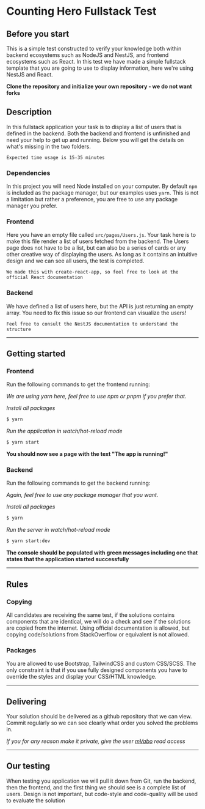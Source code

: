 # Counting Hero Fullstack Test

## Before you start

This is a simple test constructed to verify your knowledge both within backend ecosystems such as NodeJS and NestJS, and frontend ecosystems such as React.
In this test we have made a simple fullstack template that you are going to use to display information, here we're using NestJS and React.

**Clone the repository and initialize your own repository - we do not want forks**

## Description
In this fullstack application your task is to display a list of users that is defined in the backend. Both the 
backend and frontend is unfinished and need your help to get up and running. Below you will get the details on what's missing in 
the two folders.

`Expected time usage is 15-35 minutes`

### Dependencies

In this project you will need Node installed on your computer. By default `npm` is included as the package manager, but our examples uses `yarn`. This is not a limitation but rather a preference, you are free to use any package manager you prefer.

### Frontend

Here you have an empty file called `src/pages/Users.js`. Your task here is to make this file render a list of users fetched from the backend. The Users page
does not have to be a list, but can also be a series of cards or any other creative way of displaying the users. As long as it contains an intuitive design and we can
see all users, the test is completed.

`We made this with create-react-app, so feel free to look at the official React documentation`


### Backend

We have defined a list of users here, but the API is just returning an empty array. You need to fix this issue so our frontend can visualize
the users!

`Feel free to consult the NestJS documentation to understand the structure`

---

## Getting started

### Frontend

Run the following commands to get the frontend running:

*We are using yarn here, feel free to use npm or pnpm if you prefer that.*

*Install all packages*
```bash 
$ yarn
``` 

*Run the application in watch/hot-reload mode*
```bash
$ yarn start
``` 

**You should now see a page with the text "The app is running!"**

### Backend

Run the following commands to get the backend running:

*Again, feel free to use any package manager that you want.*

*Install all packages*
```bash 
$ yarn
``` 

*Run the server in watch/hot-reload mode*
```bash
$ yarn start:dev
``` 

**The console should be populated with green messages including one that states that the application started successfully**

---

## Rules

### Copying

All candidates are receiving the same test, if the solutions contains components that are identical, we will do a check and see if the solutions are copied from the internet. Using official documentation is
allowed, but copying code/solutions from StackOverflow or equivalent is not allowed.

### Packages

You are allowed to use Bootstrap, TailwindCSS and custom CSS/SCSS. The only constraint is that if you use fully designed components you have to override the styles and display
your CSS/HTML knowledge.

---

## Delivering
Your solution should be delivered as a github repository that we can view. Commit regularly so we can see clearly what order you solved the problems in.

*If you for any reason make it private, give the user [mVabo](https://github.com/mVabo) read access*

---

## Our testing

When testing you application we will pull it down from Git, run the backend, then the frontend, and the first thing we should see is a complete list of users. Design is not important, but code-style and code-quality will be used to evaluate the solution